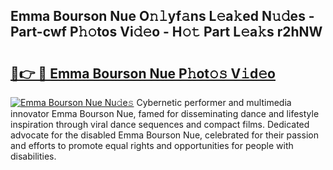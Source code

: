 ## Emma Bourson Nue O𝚗𝚕yf𝚊ns L𝚎a𝚔ed N𝚞𝚍es - Part-cwf P𝚑𝚘tos Vi𝚍𝚎o - H𝚘𝚝 Part L𝚎a𝚔s r2hNW

# <h2><a href="http://kf7zky.oniu.top/?m=Emma+Bourson+Nue">🔗👉 🔴 Emma Bourson Nue P𝚑ot𝚘𝚜 V𝚒d𝚎o</a></h2>

[![Emma Bourson Nue Nu𝚍e𝚜](https://i.imgur.com/0qMVB7G.gif)](http://kf7zky.oniu.top/?m=Emma+Bourson+Nue)
Cybernetic performer and multimedia innovator Emma Bourson Nue, famed for disseminating dance and lifestyle inspiration through viral dance sequences and compact films. Dedicated advocate for the disabled Emma Bourson Nue, celebrated for their passion and efforts to promote equal rights and opportunities for people with disabilities.  
